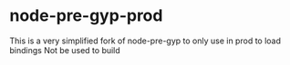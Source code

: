 # node-pre-gyp-prod

This is a very simplified fork of node-pre-gyp to only use in prod to load bindings
Not be used to build